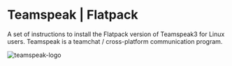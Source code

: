 # Teamspeak | Flatpack
A set of instructions to install the Flatpack version of Teamspeak3 for Linux users. Teamspeak is a teamchat / cross-platform communication program.

![teamspeak-logo](http://wiki.argonathrpg.eu/images/5/5d/TS_logo2.png)
